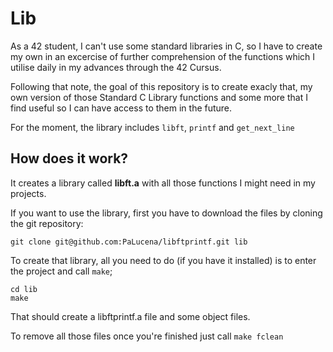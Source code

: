 # Lib

As a 42 student, I can't use some standard libraries in C, so I have to create my own in an excercise of further comprehension of the functions which I utilise daily in my advances through the 42 Cursus.

Following that note, the goal of this repository is to create exacly that, my own version of those Standard C Library functions and some more that I find useful so I can have access to them in the future.

For the moment, the library includes `libft`, `printf` and `get_next_line`

## How does it work?

It creates a library called **libft.a** with all those functions I might need in my projects.

If you want to use the library, first you have to download the files by cloning the git repository:
```
git clone git@github.com:PaLucena/libftprintf.git lib
```

To create that library, all you need to do (if you have it installed) is to enter the project and call `make`;

```
cd lib
make
```

That should create a libftprintf.a file and some object files.

To remove all those files once you're finished just call `make fclean`
